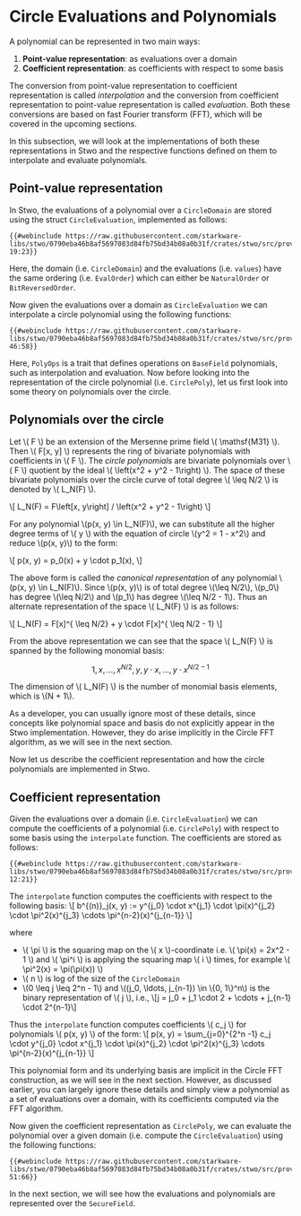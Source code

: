 # Circle Evaluations and Polynomials

A polynomial can be represented in two main ways:
1. **Point-value representation**: as evaluations over a domain
2. **Coefficient representation**: as coefficients with respect to some basis

The conversion from point-value representation to coefficient representation is called _interpolation_ and the conversion from coefficient representation to point-value representation is called _evaluation_. Both these conversions are based on fast Fourier transform (FFT), which will be covered in the upcoming sections. 

In this subsection, we will look at the implementations of both these representations in Stwo and the respective functions defined on them to interpolate and evaluate polynomials.

## Point-value representation
In Stwo, the evaluations of a polynomial over a `CircleDomain` are stored using the struct `CircleEvaluation`, implemented as follows:

```rust,no_run,noplayground
{{#webinclude https://raw.githubusercontent.com/starkware-libs/stwo/0790eba46b8af5697083d84fb75bd34b08a0b31f/crates/stwo/src/prover/poly/circle/evaluation.rs 19:23}}
```
Here, the domain (i.e. `CircleDomain`) and the evaluations (i.e. `values`) have the same ordering (i.e. `EvalOrder`) which can either be `NaturalOrder` or `BitReversedOrder`.

Now given the evaluations over a domain as `CircleEvaluation` we can interpolate a circle polynomial using the following functions:

```rust,no_run,noplayground
{{#webinclude https://raw.githubusercontent.com/starkware-libs/stwo/0790eba46b8af5697083d84fb75bd34b08a0b31f/crates/stwo/src/prover/poly/circle/evaluation.rs 46:58}}
```

Here, `PolyOps` is a trait that defines operations on `BaseField` polynomials, such as interpolation and evaluation. Now before looking into the representation of the circle polynomial (i.e. `CirclePoly`), let us first look into some theory on polynomials over the circle.


## Polynomials over the circle

Let \\( F \\) be an extension of the Mersenne prime field \\( \mathsf{M31} \\). Then \\( F[x, y] \\) represents the ring of bivariate polynomials with coefficients in \\( F \\). The _circle polynomials_ are bivariate polynomials over \\( F \\) quotient by the ideal \\( \left(x^2 + y^2 - 1\right) \\). The space of these bivariate polynomials over the circle curve of total degree \\( \leq N/2 \\) is denoted by \\( L_N(F) \\).

\\[ L_N(F) =  F\left[x, y\right] / \left(x^2 + y^2 - 1\right) \\]

For any polynomial \\(p(x, y) \in L_N(F)\\), we can substitute all the higher degree terms of \\( y \\) with the equation of circle \\(y^2 = 1 - x^2\\) and reduce \\(p(x, y)\\) to the form:

\\[
p(x, y) = p_0(x) + y \cdot p_1(x),
\\]

The above form is called the _canonical representation_ of any polynomial \\(p(x, y) \in L_N(F)\\). Since \\(p(x, y)\\) is of total degree \\(\leq N/2\\), \\(p_0\\) has degree \\(\leq N/2\\) and \\(p_1\\) has degree \\(\leq N/2 - 1\\). Thus an alternate representation of the space \\( L_N(F) \\) is as follows:

\\[
L_N(F) = F[x]^{ \leq N/2} + y \cdot F[x]^{ \leq N/2 - 1} 
\\]


From the above representation we can see that the space \\( L_N(F) \\) is spanned by the following monomial basis:

$$
1, x, \ldots, x^{N/2}, y, y \cdot x, \ldots, y \cdot x^{N/2 - 1}
$$

The dimension of \\( L_N(F) \\) is the number of monomial basis elements, which is \\(N + 1\\).

As a developer, you can usually ignore most of these details, since concepts like polynomial space and basis do not explicitly appear in the Stwo implementation. However, they do arise implicitly in the Circle FFT algorithm, as we will see in the next section.

Now let us describe the coefficient representation and how the circle polynomials are implemented in Stwo.

## Coefficient representation

Given the evaluations over a domain (i.e. `CircleEvaluation`) we can compute the coefficients of a polynomial (i.e. `CirclePoly`) with respect to some basis using the `interpolate` function. The coefficients are stored as follows:
```rust,no_run,noplayground
{{#webinclude https://raw.githubusercontent.com/starkware-libs/stwo/0790eba46b8af5697083d84fb75bd34b08a0b31f/crates/stwo/src/prover/poly/circle/poly.rs 12:21}}
```

The `interpolate` function computes the coefficients with respect to the following basis:
\\[
b^{(n)}_j(x, y) := y^{j_0} \cdot x^{j_1} \cdot \pi(x)^{j_2} \cdot \pi^2(x)^{j_3} \cdots \pi^{n-2}(x)^{j\_{n-1}}
\\]
 
where 
- \\( \pi \\) is the squaring map on the \\( x \\)-coordinate i.e. \\( \pi(x) = 2x^2 - 1 \\) and \\( \pi^i \\) is applying the squaring map \\( i \\) times, for example \\( \pi^2(x) = \pi(\pi(x)) \\)
- \\( n \\) is log of the size of the `CircleDomain`
- \\(0 \leq j \leq 2^n - 1\\) and \\((j_0, \ldots, j_{n-1}) \in \\{0, 1\\}^n\\) is the binary representation of \\( j \\), i.e., \\[j = j_0 + j_1 \cdot 2 + \cdots + j_{n-1} \cdot 2^{n-1}\\]

Thus the `interpolate` function computes coefficients \\( c_j \\) for polynomials \\( p(x, y) \\) of the form:
<span id="eq-circle-poly"></span>
\\[
p(x, y) = \sum_{j=0}^{2^n -1} c_j \cdot y^{j_0} \cdot x^{j_1} \cdot \pi(x)^{j_2} \cdot \pi^2(x)^{j_3} \cdots \pi^{n-2}(x)^{j\_{n-1}}
\\]

This polynomial form and its underlying basis are implicit in the Circle FFT construction, as we will see in the next section. However, as discussed earlier, you can largely ignore these details and simply view a polynomial as a set of evaluations over a domain, with its coefficients computed via the FFT algorithm.

Now given the coefficient representation as `CirclePoly`, we can evaluate the polynomial over a given domain (i.e. compute the `CircleEvaluation`) using the following functions:
```rust,no_run,noplayground
{{#webinclude https://raw.githubusercontent.com/starkware-libs/stwo/0790eba46b8af5697083d84fb75bd34b08a0b31f/crates/stwo/src/prover/poly/circle/poly.rs 51:66}}
```

In the next section, we will see how the evaluations and polynomials are represented over the `SecureField`.